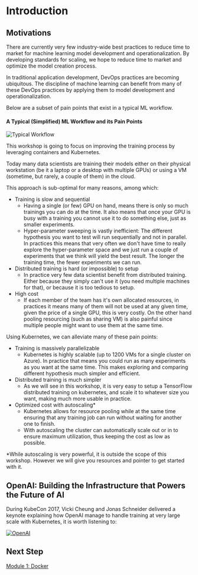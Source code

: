 # Introduction

## Motivations

There are currently very few industry-wide best practices to reduce time to market for machine learning model development and operationalization. By developing standards for scaling, we hope to reduce time to market and optimize the model creation process.

In traditional application development, DevOps practices are becoming ubiquitous. The discipline of machine learning can benefit from many of these DevOps practices by applying them to model development and operationalization.

Below are a subset of pain points that exist in a typical ML workflow.

#### A Typical (Simplified) ML Workflow and its Pain Points
![Typical Workflow](workflow.png)

This workshop is going to focus on improving the training process by leveraging  containers and Kubernetes.

Today many data scientists are training their models either on their physical workstation (be it a laptop or a desktop with multiple GPUs) or using a VM (sometime, but rarely, a couple of them) in the cloud.

This approach is sub-optimal for many reasons, among which:
* Training is slow and sequential
  * Having a single (or few) GPU on hand, means there is only so much trainings you can do at the time. It also means that once your GPU is busy with a training you cannot use it to do something else, just as smaller experiments.
  * Hyper-parameter sweeping is vastly inefficient: The different hypothesis you want to test will run sequentially and not in parallel. In practices this means that very often we don't have time to really explore the hyper-parameter space and we just run a couple of experiments that we think will yield the best result.
  The longer the training time, the fewer experiments we can run.
* Distributed training is hard (or impossible) to setup
  * In practice very few data scientist benefit from distributed training. Either because they simply can't use it (you need multiple machines for that), or because it is too tedious to setup.
* High cost
  * If each member of the team has it's own allocated resources, in practices it means many of them will not be used at any given time, given the price of a single GPU, this is very costly. On the other hand pooling resourcing (such as sharing VM) is also painful since multiple people might want to use them at the same time.

Using Kubernetes, we can alleviate many of these pain points:
* Training is massively parallelizable
  * Kubernetes is highly scalable (up to 1200 VMs for a single cluster on Azure). In practice that means you could run as many experiments as you want at the same time. This makes exploring and comparing different hypothesis much simpler and efficient.
* Distributed training is much simpler
  * As we will see in this workshop, it is very easy to setup a TensorFlow distributed training on kubernetes, and scale it to whatever size you want, making much more usable in practice.
* Optimized cost with autoscaling* 
  * Kubernetes allows for resource pooling while at the same time ensuring that any training job can run without waiting for another one to finish.
  * With autoscaling the cluster can automatically scale out or in to ensure maximum utilization, thus keeping the cost as low as possible.

*While autoscaling is very powerful, it is outside the scope of this workshop. However we will give you resources and pointer to get started with it.


## OpenAI: Building the Infrastructure that Powers the Future of AI 

During KubeCon 2017, Vicki Cheung and Jonas Schneider delivered a keynote explaining how OpenAI manage to handle training at very large scale with Kubernetes, it is worth listening to: 

<a href="https://www.youtube.com/watch?v=v4N3Krzb8Eg">![OpenAI](./thumbnail.png)</a>

## Next Step
[Module 1: Docker](../1-docker/README.md)
